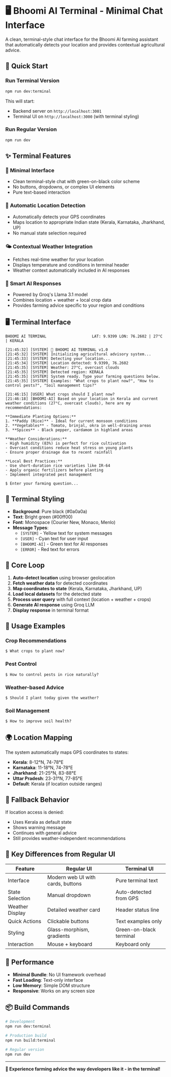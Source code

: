 # 🖥️ Bhoomi AI Terminal - Minimal Chat Interface

A clean, terminal-style chat interface for the Bhoomi AI farming assistant that automatically detects your location and provides contextual agricultural advice.

## 🚀 Quick Start

### Run Terminal Version
```bash
npm run dev:terminal
```

This will start:
- Backend server on `http://localhost:3001`
- Terminal UI on `http://localhost:3000` (with terminal styling)

### Run Regular Version
```bash
npm run dev
```

## ✨ Terminal Features

### 🎯 **Minimal Interface**
- Clean terminal-style chat with green-on-black color scheme
- No buttons, dropdowns, or complex UI elements
- Pure text-based interaction

### 📍 **Automatic Location Detection**
- Automatically detects your GPS coordinates
- Maps location to appropriate Indian state (Kerala, Karnataka, Jharkhand, UP)
- No manual state selection required

### 🌤️ **Contextual Weather Integration**
- Fetches real-time weather for your location
- Displays temperature and conditions in terminal header
- Weather context automatically included in AI responses

### 🤖 **Smart AI Responses**
- Powered by Groq's Llama 3.1 model
- Combines location + weather + local crop data
- Provides farming advice specific to your region and conditions

## 🖥️ Terminal Interface

```
BHOOMI AI TERMINAL                    LAT: 9.9399 LON: 76.2602 | 27°C | KERALA

[21:45:32] [SYSTEM] 🌾 BHOOMI AI TERMINAL v1.0
[21:45:32] [SYSTEM] Initializing agricultural advisory system...
[21:45:33] [SYSTEM] Detecting your location...
[21:45:34] [SYSTEM] Location detected: 9.9399, 76.2602
[21:45:35] [SYSTEM] Weather: 27°C, overcast clouds
[21:45:35] [SYSTEM] Detected region: KERALA
[21:45:35] [SYSTEM] System ready. Type your farming questions below.
[21:45:35] [SYSTEM] Examples: "What crops to plant now?", "How to control pests?", "Soil management tips?"

[21:46:15] [USER] What crops should I plant now?
[21:46:18] [BHOOMI-AI] Based on your location in Kerala and current weather conditions (27°C, overcast clouds), here are my recommendations:

**Immediate Planting Options:**
1. **Paddy (Rice)** - Ideal for current monsoon conditions
2. **Vegetables** - Tomato, brinjal, okra in well-draining areas
3. **Spices** - Black pepper, cardamom in highland areas

**Weather Considerations:**
- High humidity (83%) is perfect for rice cultivation
- Overcast conditions reduce heat stress on young plants
- Ensure proper drainage due to recent rainfall

**Local Best Practices:**
- Use short-duration rice varieties like IR-64
- Apply organic fertilizers before planting
- Implement integrated pest management

$ Enter your farming question...
```

## 🎨 Terminal Styling

- **Background**: Pure black (#0a0a0a)
- **Text**: Bright green (#00ff00)
- **Font**: Monospace (Courier New, Monaco, Menlo)
- **Message Types**:
  - `[SYSTEM]` - Yellow text for system messages
  - `[USER]` - Cyan text for user input
  - `[BHOOMI-AI]` - Green text for AI responses
  - `[ERROR]` - Red text for errors

## 🔧 Core Loop

1. **Auto-detect location** using browser geolocation
2. **Fetch weather data** for detected coordinates
3. **Map coordinates to state** (Kerala, Karnataka, Jharkhand, UP)
4. **Load local datasets** for the detected state
5. **Process user query** with full context (location + weather + crops)
6. **Generate AI response** using Groq LLM
7. **Display response** in terminal format

## 📱 Usage Examples

### Crop Recommendations
```
$ What crops to plant now?
```

### Pest Control
```
$ How to control pests in rice naturally?
```

### Weather-based Advice
```
$ Should I plant today given the weather?
```

### Soil Management
```
$ How to improve soil health?
```

## 🌍 Location Mapping

The system automatically maps GPS coordinates to states:

- **Kerala**: 8-12°N, 74-78°E
- **Karnataka**: 11-18°N, 74-78°E  
- **Jharkhand**: 21-25°N, 83-88°E
- **Uttar Pradesh**: 23-31°N, 77-85°E
- **Default**: Kerala (if location outside ranges)

## 🔄 Fallback Behavior

If location access is denied:
- Uses Kerala as default state
- Shows warning message
- Continues with general advice
- Still provides weather-independent recommendations

## 🎯 Key Differences from Regular UI

| Feature | Regular UI | Terminal UI |
|---------|------------|-------------|
| Interface | Modern web UI with cards, buttons | Pure terminal text |
| State Selection | Manual dropdown | Auto-detected from GPS |
| Weather Display | Detailed weather card | Header status line |
| Quick Actions | Clickable buttons | Text examples only |
| Styling | Glass-morphism, gradients | Green-on-black terminal |
| Interaction | Mouse + keyboard | Keyboard only |

## 🚀 Performance

- **Minimal Bundle**: No UI framework overhead
- **Fast Loading**: Text-only interface
- **Low Memory**: Simple DOM structure
- **Responsive**: Works on any screen size

## 📦 Build Commands

```bash
# Development
npm run dev:terminal

# Production build
npm run build:terminal

# Regular version
npm run dev
```

---

**🌾 Experience farming advice the way developers like it - in the terminal!**
